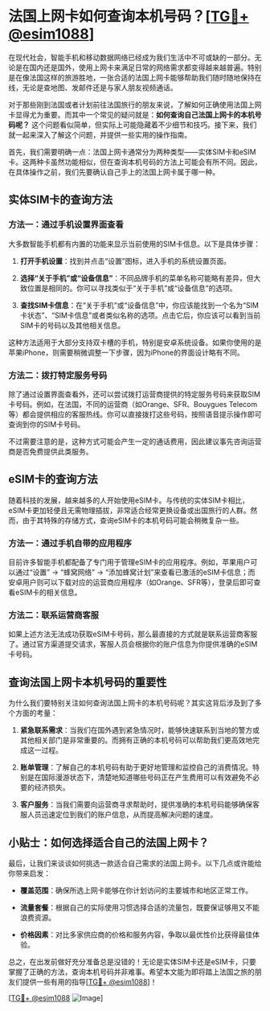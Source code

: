 # 法国上网卡如何查询本机号码？[[TG💪+ @esim1088](https://t.me/s/esim1088)]

在现代社会，智能手机和移动数据网络已经成为我们生活中不可或缺的一部分。无论是在国内还是国外，使用上网卡来满足日常的网络需求都变得越来越普遍。特别是在像法国这样的旅游胜地，一张合适的法国上网卡能够帮助我们随时随地保持在线，无论是查地图、发邮件还是与家人朋友视频通话。

对于那些刚到法国或者计划前往法国旅行的朋友来说，了解如何正确使用法国上网卡显得尤为重要。而其中一个常见的疑问就是：**如何查询自己法国上网卡的本机号码呢？** 这个问题看似简单，但实际上可能隐藏着不少细节和技巧。接下来，我们就一起来深入了解这个问题，并提供一些实用的操作指南。

首先，我们需要明确一点：法国上网卡通常分为两种类型——实体SIM卡和eSIM卡。这两种卡虽然功能相似，但在查询本机号码的方法上可能会有所不同。因此，在具体操作之前，我们先要确认自己手上的法国上网卡属于哪一种。

## 实体SIM卡的查询方法

### 方法一：通过手机设置界面查看

大多数智能手机都有内置的功能来显示当前使用的SIM卡信息。以下是具体步骤：

1. **打开手机设置**：找到并点击“设置”图标，进入手机的系统设置页面。
   
2. **选择“关于手机”或“设备信息”**：不同品牌手机的菜单名称可能略有差异，但大致位置是相同的。你可以寻找类似于“关于手机”或“设备信息”的选项。

3. **查找SIM卡信息**：在“关于手机”或“设备信息”中，你应该能找到一个名为“SIM卡状态”、“SIM卡信息”或者类似名称的选项。点击它后，你应该可以看到当前SIM卡的号码以及其他相关信息。

这种方法适用于大部分支持双卡槽的手机，特别是安卓系统设备。如果你使用的是苹果iPhone，则需要稍微调整一下步骤，因为iPhone的界面设计略有不同。

### 方法二：拨打特定服务号码

除了通过设置界面查看外，还可以尝试拨打运营商提供的特定服务号码来获取SIM卡号码。例如，在法国，不同的运营商（如Orange、SFR、Bouygues Telecom等）都会提供相应的客服热线。你可以直接拨打这些号码，按照语音提示操作即可查询到你的SIM卡号码。

不过需要注意的是，这种方式可能会产生一定的通话费用，因此建议事先咨询运营商是否免费提供此类服务。

## eSIM卡的查询方法

随着科技的发展，越来越多的人开始使用eSIM卡。与传统的实体SIM卡相比，eSIM卡更加轻便且无需物理插拔，非常适合经常更换设备或出国旅行的人群。然而，由于其特殊的存储方式，查询eSIM卡的本机号码可能会稍微复杂一些。

### 方法一：通过手机自带的应用程序

目前许多智能手机都配备了专门用于管理eSIM卡的应用程序。例如，苹果用户可以通过“设置” -> “蜂窝网络” -> “添加蜂窝计划”来查看已激活的eSIM卡信息；而安卓用户则可以下载对应的运营商应用程序（如Orange、SFR等），登录后即可查看eSIM卡的相关信息。

### 方法二：联系运营商客服

如果上述方法无法成功获取eSIM卡号码，那么最直接的方式就是联系运营商客服了。通过官方渠道提交请求，客服人员会根据你的账户信息为你提供准确的eSIM卡号码。

## 查询法国上网卡本机号码的重要性

为什么我们要特别关注如何查询法国上网卡的本机号码呢？其实这背后涉及到了多个方面的考量：

1. **紧急联系需求**：当我们在国外遇到紧急情况时，能够快速联系到当地的警方或其他相关部门是非常重要的。而拥有正确的本机号码可以帮助我们更高效地完成这一过程。

2. **账单管理**：了解自己的本机号码有助于更好地管理和监控自己的消费情况。特别是在国际漫游状态下，清楚地知道哪些号码正在产生费用可以有效避免不必要的经济损失。

3. **客户服务**：当我们需要向运营商寻求帮助时，提供准确的本机号码能够确保客服人员迅速定位到我们的账户信息，从而提高解决问题的速度。

## 小贴士：如何选择适合自己的法国上网卡？

最后，让我们来谈谈如何挑选一款适合自己需求的法国上网卡。以下几点或许能给你带来启发：

- **覆盖范围**：确保所选上网卡能够在你计划访问的主要城市和地区正常工作。
  
- **流量套餐**：根据自己的实际使用习惯选择合适的流量包，既要保证够用又不能浪费资源。
  
- **价格因素**：对比多家供应商的价格和服务内容，争取以最优性价比获得最佳体验。

总之，在出发前做好充分准备总是没错的！无论是实体SIM卡还是eSIM卡，只要掌握了正确的方法，查询本机号码并非难事。希望本文能为即将踏上法国之旅的朋友们提供一些有用的指导[[TG💪+ @esim1088](https://t.me/s/esim1088)]！

[[TG💪+ @esim1088](https://t.me/s/esim1088) ![Image](https://i.postimg.cc/4NQfJmqS/Snipaste-2025-05-13-00-14-12.png)]